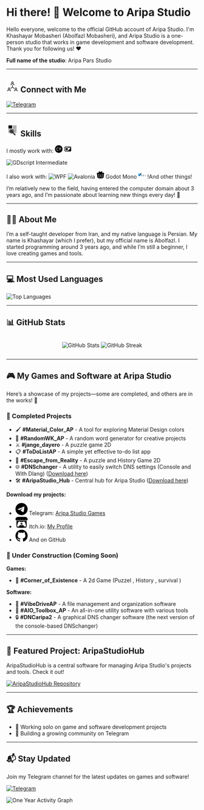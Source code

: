 <h1>
  Hi there! 👋 Welcome to Aripa Studio
</h1>
<p>
  Hello everyone, welcome to the official GitHub account of Aripa Studio. I'm Khashayar Mobasheri (Abolfazl Mobasheri), and Aripa Studio is a one-person studio that works in game development and software development. Thank you for following us! ❤️
</p>
<p>
  <b>Full name of the studio</b>: Aripa Pars Studio
</p>
<hr>
<h2>
  <img src="img/connection-people-share-svgrepo-com.svg" width="32" height="32" alt="connetion people share"> Connect with Me
</h2>
<p>
  <a href="https://t.me/AripaStudio">
    <img src="https://img.shields.io/badge/Telegram-Join%20Channel-2CA5E0?style=flat-square&logo=telegram&logoColor=white" alt="Telegram">
  </a>
</p>
<hr>
<h2>
  <img src="img/line-reading-text-svgrepo-com.svg" width="32" height="32" alt="line reading text"> Skills
</h2>
<p>
  I mostly work with:
  <img src="img/skill_icon/csharp-svgrepo-com.svg" width="20"  height="20" alt="C#">
  <img src="img/skill_icon/brand-dlang-svgrepo-com.svg" width="20"  height="20" alt="D">
  <p>
    <img src="https://img.shields.io/badge/GDscript-007A7A?style=flat-square&logo=godot&logoColor=white" alt="GDscript"> Intermediate
  </p>
</p>
<p>
  I also work with:
  <img src="https://img.shields.io/badge/WPF-0078D7?style=flat-square&logo=dotnet&logoColor=white" alt="WPF">
  <img src="https://img.shields.io/badge/Avalonia-512BD4?style=flat-square&logo=avalonia&logoColor=white" alt="Avalonia">
  <img src="img/skill_icon/godot-engine-svgrepo-com.svg" width="20"  height="20" alt="Godot Mono"> Godot Mono
  <img src="img/skill_icon/sqlite-svgrepo-com.svg" width="20"  height="20" alt="SQLite">
  !And other things!
</p>
<p>
  I’m relatively new to the field, having entered the computer domain about 3 years ago, and I’m passionate about learning new things every day! 🌱
</p>
<hr>
<h2>
  🙋‍♂️ About Me
</h2>
<p>
  I’m a self-taught developer from Iran, and my native language is Persian. My name is Khashayar (which I prefer), but my official name is Abolfazl. I started programming around 3 years ago, and while I’m still a beginner, I love creating games and tools.
</p>
<hr>
<h2>
  💻 Most Used Languages
</h2>
<p>
  <img src="https://github-readme-stats.vercel.app/api/top-langs/?username=AripaStudio&layout=compact&theme=radical" alt="Top Languages">
</p>
<hr>
<h2>
  📊 GitHub Stats
</h2>

<div style="display: flex; 
               flex-direction: column; 
               align-items: center;
               justify-content: flex-start; 
               ">
   <p>
    <img src="https://github-readme-stats.vercel.app/api?username=AripaStudio&show_icons=true&theme=radical" alt="GitHub Stats">
    <img src="https://streak-stats.demolab.com/?user=AripaStudio&theme=radical" alt="GitHub Streak">
  </p>
</div>
<hr>
<h2>
  🎮 My Games and Software at Aripa Studio
</h2>
<p>
  Here’s a showcase of my projects—some are completed, and others are in the works! 🚀
</p>
<h3>
  🎉 Completed Projects
</h3>
<ul>
  <li>
    🖌️ <b>#Material_Color_AP</b> - A tool for exploring Material Design colors
  </li>
  <li>
    🎲 <b>#RandomWK_AP</b> - A random word generator for creative projects
  </li>
  <li>
    ⚔️ <b>#jange_dayero</b> - A puzzle game 2D
  </li>
  <li>
    📋 <b>#ToDoListAP</b> - A simple yet effective to-do list app
  </li>
  <li>
    🏃 <b>#Escape_from_Reality</b> - A puzzle and History Game 2D
  </li>
  <li>
    🌐 <b>#DNSchanger</b> - A utility to easily switch DNS settings (Console and With Dlang) (<a href="https://github.com/AripaStudio/DNSchangerWindowsConsole/releases">Download here</a>)
  </li>
  <li>
    🛠️ <b>#AripaStudio_Hub</b> - Central hub for Aripa Studio (<a href="https://github.com/AripaStudio/AripaStudioHub/releases">Download here</a>)
  </li>
</ul>
<p>
  <b>Download my projects:</b>
</p>
<ul>
  <li>
     <img src="img/telegram-icon.svg" width="32" height="32" alt="telegram Icon"> Telegram: <a href="https://t.me/AripaStudioGames">Aripa Studio Games</a>
  </li>
  <li>
    <img src="/img/itch-icon.svg" width="32" height="32" alt="itch.io Icon"> itch.io: <a href="https://itch.io/profile/aripastudio">My Profile</a>
  </li>
  <li>
    <img src="/img/github-icon.svg" width="32" height="32" alt="GitHub Icon"> And on GitHub
  </li>
</ul>
<h3>
  🔧 Under Construction (Coming Soon)
</h3>
<p>
  <b>Games:</b>
</p>
<ul>
  <li>
    🌌 <b>#Corner_of_Existence</b> - A 2d Game (Puzzel , History , survival )
  </li>
</ul>
<p>
  <b>Software:</b>
</p>
<ul>
  <li>
    💾 <b>#VibeDriveAP</b> - A file management and organization software
  </li>
  <li>
    🧰 <b>#AIO_Toolbox_AP</b> - An all-in-one utility software with various tools
  </li>
  <li>
    🔒 <b>#DNCaripa2</b> - A graphical DNS changer software (the next version of the console-based DNSchanger)
  </li>
</ul>
<hr>
<h2>
  🌟 Featured Project: AripaStudioHub
</h2>
<p>
  AripaStudioHub is a central software for managing Aripa Studio's projects and tools. Check it out!
</p>
<p>
  <a href="https://github.com/AripaStudio/AripaStudioHub">
    <img src="https://img.shields.io/badge/GitHub-AripaStudioHub%20Repository-2CA5E0?style=flat-square&logo=github&logoColor=white" alt="AripaStudioHub Repository">
  </a>
</p>
<hr>
<h2>
  🏆 Achievements
</h2>
<ul>
  <li>
    🎯 Working solo on game and software development projects
  </li>
  <li>
    🥇 Building a growing community on Telegram
  </li>
</ul>
<hr>
<h2>
  📬 Stay Updated
</h2>
<p>
  Join my Telegram channel for the latest updates on games and software!
</p>
<p>
  <a href="https://t.me/AripaStudio">
    <img src="https://img.shields.io/badge/Telegram-Join%20Channel-2CA5E0?style=flat-square&logo=telegram&logoColor=white" alt="Telegram">
  </a>
</p>

<img src="https://github-readme-activity-graph.vercel.app/graph?username=AripaStudio&theme=github-compact&bg_color=000000&line=ffff00&point=0000ff&range=one_year&hide=other_user_activity&area=true&custom_title=One%20Year%20Activity%20Graph" alt="One Year Activity Graph"/>
